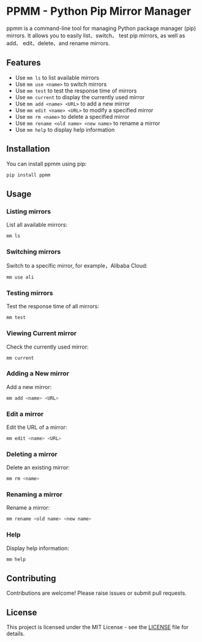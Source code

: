 # PPMM - Python Pip Mirror Manager

ppmm is a command-line tool for managing Python package manager (pip) mirrors. It allows you to easily list、switch、 test pip mirrors, as well as add、 edit、delete、and rename mirrors.

## Features

- Use `mm ls` to list available mirrors
- Use `mm use <name>` to switch mirrors
- Use `mm test` to test the response time of mirrors
- Use `mm current` to display the currently used mirror
- Use `mm add <name> <URL>` to add a new mirror
- Use `mm edit <name> <URL>` to modify a specified mirror
- Use `mm rm <name>` to delete a specified mirror
- Use `mm rename <old name> <new name>` to rename a mirror
- Use `mm help` to display help information

## Installation

You can install ppmm using pip:

```bash
pip install ppmm
```

## Usage

### Listing mirrors

List all available mirrors:

```bash
mm ls
```

### Switching mirrors

Switch to a specific mirror, for example，Alibaba Cloud:

```bash
mm use ali
```

### Testing mirrors

Test the response time of all mirrors:

```bash
mm test
```

### Viewing Current mirror

Check the currently used mirror:

```bash
mm current
```

### Adding a New mirror

Add a new mirror:

```bash
mm add <name> <URL>
```

### Edit a mirror

Edit the URL of a mirror:

```bash
mm edit <name> <URL>
```

### Deleting a mirror

Delete an existing mirror:

```bash
mm rm <name>
```

### Renaming a mirror

Rename a mirror:

```bash
mm rename <old name> <new name>
```

### Help

Display help information:

```bash
mm help
```

## Contributing

Contributions are welcome! Please raise issues or submit pull requests.

## License

This project is licensed under the MIT License - see the [LICENSE](./LICENSE) file for details.

